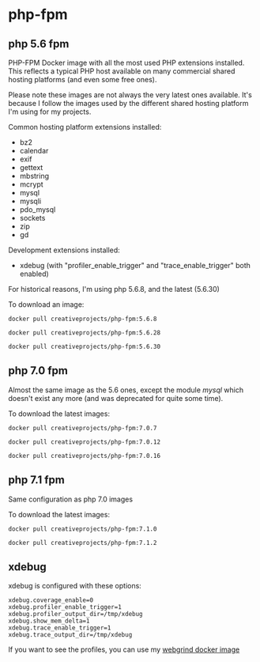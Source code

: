 # php-fpm

## php 5.6 fpm

PHP-FPM Docker image with all the most used PHP extensions installed.
This reflects a typical PHP host available on many commercial shared hosting platforms (and even some free ones).

Please note these images are not always the very latest ones available.
It's because I follow the images used by the different shared hosting platform I'm using for my projects.

Common hosting platform extensions installed:
* bz2
* calendar
* exif
* gettext
* mbstring
* mcrypt
* mysql
* mysqli
* pdo_mysql
* sockets
* zip
* gd

Development extensions installed:
* xdebug (with "profiler_enable_trigger" and "trace_enable_trigger" both enabled)

For historical reasons, I'm using php 5.6.8, and the latest (5.6.30)

To download an image:

```
docker pull creativeprojects/php-fpm:5.6.8
```

```
docker pull creativeprojects/php-fpm:5.6.28
```

```
docker pull creativeprojects/php-fpm:5.6.30
```


## php 7.0 fpm

Almost the same image as the 5.6 ones, except the module _mysql_ which doesn't exist any more (and was deprecated for quite some time).

To download the latest images:

```
docker pull creativeprojects/php-fpm:7.0.7
```

```
docker pull creativeprojects/php-fpm:7.0.12
```

```
docker pull creativeprojects/php-fpm:7.0.16
```


## php 7.1 fpm

Same configuration as php 7.0 images


To download the latest images:

```
docker pull creativeprojects/php-fpm:7.1.0
```

```
docker pull creativeprojects/php-fpm:7.1.2
```

## xdebug

xdebug is configured with these options:

```
xdebug.coverage_enable=0
xdebug.profiler_enable_trigger=1
xdebug.profiler_output_dir=/tmp/xdebug
xdebug.show_mem_delta=1
xdebug.trace_enable_trigger=1
xdebug.trace_output_dir=/tmp/xdebug
```

If you want to see the profiles, you can use my [webgrind docker image](https://github.com/creativeprojects/webgrind.docker)
